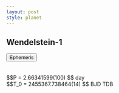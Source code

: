 ```yaml
---
layout: post
style: planet
---
```

<script src="../js/planets.js"></script>

## Wendelstein-1

<!-- Tab links -->
<div class="tab">
<button class="tablinks" onclick="openCity(event, 'Ephemeris')">Ephemeris</button>
</div>

<!-- Tab content -->
<div id="Ephemeris" class="tabcontent" markdown="1">
<br/><br/>
$$P = 2.66341599(100) $$ day <br/>
$$T_0 = 2455367.738464(14) $$ BJD TDB
<br/><br/>
<br/><br/>
</div>



<script src="../js/tabs.js"></script>


